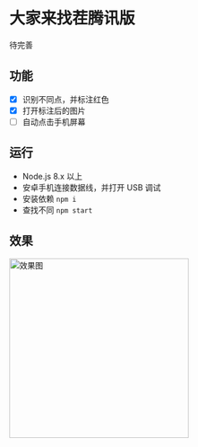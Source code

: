 # 大家来找茬腾讯版

待完善

## 功能
- [x] 识别不同点，并标注红色
- [x] 打开标注后的图片
- [ ] 自动点击手机屏幕

## 运行
- Node.js 8.x 以上
- 安卓手机连接数据线，并打开 USB 调试
- 安装依赖 `npm i`
- 查找不同 `npm start`

## 效果
<img width="320" src="https://user-images.githubusercontent.com/8413791/34465817-e8c53292-eefa-11e7-8fde-d7ece24bcfab.png" alt="效果图">
